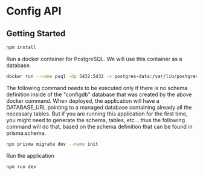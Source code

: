 # Config API

## Getting Started

```sh
npm install
```

Run a docker container for PostgreSQL. We will use this container as a database.

```sh
docker run --name psql -dp 5432:5432 -v postgres-data:/var/lib/postgresql/data -e POSTGRES_PASSWORD=password -e POSTGRES_USER=alberto -e POSTGRES_DB=configdb postgres
```

The following command needs to be executed only if there is no schema definition inside of the "configdb" database that was created by the above docker command. When deployed, the application will have a DATABASE_URL pointing to a managed database containing already all the necessary tables. But if you are running this application for the first time, you might need to generate the schema, tables, etc... thus the following command will do that, based on the schema definition that can be found in prisma.schema.

```sh
npx prisma migrate dev --name init
```

Run the application

```sh
npm run dev
```
